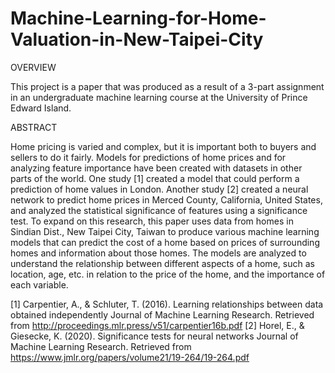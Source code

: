 # Machine-Learning-for-Home-Valuation-in-New-Taipei-City

OVERVIEW

This project is a paper that was produced as a result of a 3-part assignment in an undergraduate machine learning course at the University of Prince Edward Island.

ABSTRACT

Home pricing is varied and complex, but it is important both to buyers and sellers to do it fairly. Models for predictions of home prices and for analyzing feature importance have been created with datasets in other parts of the world. One study [1] created a model that could perform a prediction of home values in London. Another study [2] created a neural network to predict home prices in Merced County, California, United States, and analyzed the statistical significance of features using a significance test. To expand on this research, this paper uses data from homes in Sindian Dist., New Taipei City, Taiwan to produce various machine learning models that can predict the cost of a home based on prices of surrounding homes and information about those homes. The models are analyzed to understand the relationship between different aspects of a home, such as location, age, etc. in relation to the price of the home, and the importance of each variable. 

[1] Carpentier, A., & Schluter, T. (2016). Learning relationships between data obtained independently Journal of Machine Learning Research. Retrieved from http://proceedings.mlr.press/v51/carpentier16b.pdf 
[2] Horel, E., & Giesecke, K. (2020). Significance tests for neural networks Journal of Machine Learning Research. Retrieved from https://www.jmlr.org/papers/volume21/19-264/19-264.pdf

